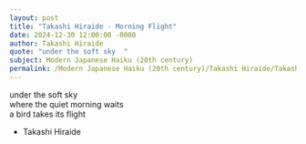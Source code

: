 ```yaml
---
layout: post
title: "Takashi Hiraide - Morning Flight"
date: 2024-12-30 12:00:00 -0000
author: Takashi Hiraide
quote: "under the soft sky  "
subject: Modern Japanese Haiku (20th century)
permalink: /Modern Japanese Haiku (20th century)/Takashi Hiraide/Takashi Hiraide - Morning Flight
---
```


under the soft sky  
where the quiet morning waits  
a bird takes its flight

- Takashi Hiraide
